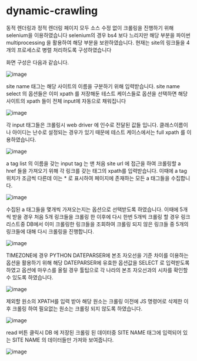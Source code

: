 # dynamic-crawling

동적 렌더링과 정적 렌더링 페이지 모두 소스 수정 없이 크롤링을 진행하기 위해 selenium을 이용하였습니다
selenium의 경우 bs4 보다 느리지만 해당 부분을 파이썬 multiprocessing 을 활용하여 해당 부분을 보완하였습니다. 
현재는 site의 링크들을 4개의 프로세스로 병렬 처리하도록 구성하였습니다


화면 구성은 다음과 같습니다.

![image](https://user-images.githubusercontent.com/60654232/214289155-e6d29b91-03f1-43b4-a407-bf30fda4bfae.png)


site name 태그는 해당 사이트의 이름을 구분하기 위해 입력받습니다.
site name select 의 옵션들은 이미 xpath 를 저장해둔 테스트 케이스들로 옵션을 선택하면 해당 사이트의 xpath 들이 전체 input에 자동으로 채워집니다 

![image](https://user-images.githubusercontent.com/60654232/214290015-bca24c44-0099-4064-9551-ce9d98b88b50.png)

각 input 태그들은 크롤링시 web driver 에 인수로 전달된 값들 입니다. 클래스이름이나 아이디는 난수로 설정되는 경우가 있기 때문에 
테스트 케이스에서는 full xpath 를 이용하였습니다.

![image](https://user-images.githubusercontent.com/60654232/214290811-60be0f76-94f9-44d6-934a-ac2e3994f7d7.png)

a tag list 의 이름을 갖는 input tag 는 맨 처음 site url 에 접근을 하여 크롤링할 a href 들을 가져오기 위해 각 링크를 갖는 태그의 xpath를 입력받습니다. 
이때에 a tag 위치가 조금씩 다른데 이는 * 로 표시하여 페이지에 존재하는 모든 a 태그들을 수집합니다. 

![image](https://user-images.githubusercontent.com/60654232/214291622-de981390-49d1-4b61-b4a6-38c32c302f1a.png)

수집된 a 태그들을 몇개씩 가져오는지는 옵션으로 선택받도록 하였습니다. 
이때에 5개씩 받을 경우 처음 5개 링크들을 크롤링 한 이후에 다시 한번 5개씩 크롤링 할 경우 링크 리스트중 DB에서 이미 크롤링한 링크들을 조회하여 크롤링 되지 않은 링크들 중 
5개의 링크들에 대해 다시 크롤링을 진행합니다.

![image](https://user-images.githubusercontent.com/60654232/214292307-c83c3830-44f4-4f2a-8155-6918a301ea2b.png)

TIMEZONE에 경우 
PYTHON DATEPARSER에 본초 자오선을 기준 차이를 이용하는 옵션을 활용하기 위해 해당 DATEPARSER에 유효한 옵션값을 SELECT 로 입력받도록 하였고 
옵션에 마우스를 올릴 경우 툴팁으로 각 나라의 본초 자오선과의 시차를 확인할 수 있도록 하였습니다.

![image](https://user-images.githubusercontent.com/60654232/214293008-0b4e541c-5849-419a-a2d4-fc98f6132397.png)

제외할 원소의 XPATH를 입력 받아 해당 원소는 크롤링 이전에 JS 명령어로 삭제한 이후 크롤링 하여 필요없는 원소는 크롤링 되지 않도록 하였습니다.

![image](https://user-images.githubusercontent.com/60654232/214293538-a75b638e-24bf-455e-a6eb-7b20adf01ed1.png)


read 버튼 클릭시 DB 에 저장된 크롤링 된 데이터중 SITE NAME 태그에 입력되어 있는 SITE NAME 의 데이터들만 가져와 보여줍니다.

![image](https://user-images.githubusercontent.com/60654232/214294217-84ac3d59-9bb7-4110-9f28-9103eacf2317.png)


